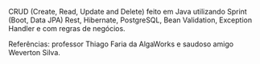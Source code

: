 CRUD (Create, Read, Update and Delete) feito em Java utilizando Sprint (Boot, Data JPA) Rest, Hibernate, PostgreSQL, Bean Validation, Exception Handler e com regras de negócios.


Referências: professor Thiago Faria da AlgaWorks e saudoso amigo Weverton Silva.